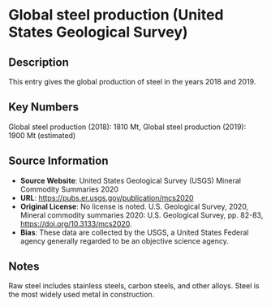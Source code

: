 
# Global steel production (United States Geological Survey)

## Description
This entry gives the global production of steel in the years 2018 and 2019.

## Key Numbers
Global steel production (2018): 1810 Mt,
Global steel production (2019): 1900 Mt (estimated)

## Source Information
* **Source Website**: United States Geological Survey (USGS) Mineral Commodity Summaries 2020
* **URL**: https://pubs.er.usgs.gov/publication/mcs2020
* **Original License**:  No license is noted. U.S. Geological Survey, 2020, Mineral commodity summaries 2020: U.S. Geological Survey, pp. 82-83, https://doi.org/10.3133/mcs2020.
* **Bias**: These data are collected by the USGS, a United States Federal agency generally regarded to be an objective science agency.

## Notes
Raw steel includes stainless steels, carbon steels, and other alloys. Steel is the most widely used metal in construction.
